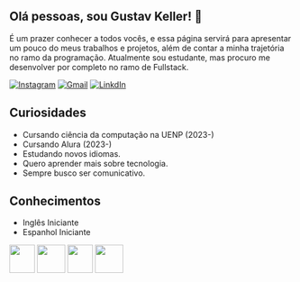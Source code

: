 ## Olá pessoas, sou Gustav Keller! 🤙
 
  É um prazer conhecer a todos vocês, e essa página servirá para apresentar um pouco do meus trabalhos e projetos, além de contar a minha trajetória no ramo da programação.
  Atualmente sou estudante, mas procuro me desenvolver por completo no ramo de Fullstack.
  
[![Instagram](https://img.shields.io/badge/Instagram-E4405F?style=for-the-badge&logo=instagram&logoColor=white)](https://www.instagram.com/gustav.keller.587/) [![Gmail](https://img.shields.io/badge/Gmail-D14836?style=for-the-badge&logo=gmail&logoColor=white)](https://mail.google.com/mail/u/0/#sent?compose=GTvVlcRwRQMVMsbNmshmtbfRFKCpnhZTLjhktjqzWfqnZKJKSSKNlThlVzPTkTMNDhBzlGgBlVrxC) [![LinkdIn](https://img.shields.io/badge/LinkedIn-0077B5?style=for-the-badge&logo=linkedin&logoColor=white)](https://www.linkedin.com/in/gustav-keller-164674271/)

## Curiosidades
 -  Cursando ciência da computação na UENP (2023-)
 -  Cursando Alura (2023-)
 -  Estudando novos idiomas.
 -  Quero aprender mais sobre tecnologia.
 -  Sempre busco ser comunicativo.

## Conhecimentos
- Inglês Iniciante
- Espanhol Iniciante

<img src="https://github.com/gustavkeller-23/gustavkeller-23/assets/124906037/37613a57-e3e6-4734-8b89-d81b09497f32" width="45" height="50">
<img src="https://github.com/gustavkeller-23/gustavkeller-23/assets/124906037/42d77fbb-13f6-45bc-8c33-9aa999810160" width="50" height="50">
<img src="https://github.com/gustavkeller-23/gustavkeller-23/assets/124906037/fbf1891f-8a69-42ee-9911-6f4607f822a2" width="45" height="50">
<img src="https://github.com/gustavkeller-23/gustavkeller-23/assets/124906037/c655fcb8-b65a-44b6-99c1-9d0577f16a2f" width="50" height="50">
